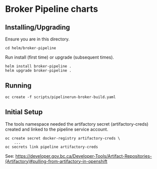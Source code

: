 # Broker Pipeline charts

## Installing/Upgrading

Ensure you are in this directory.

```
cd helm/broker-pipeline
```

Run install (first time) or upgrade (subsequent times).

```
helm install broker-pipeline .
helm upgrade broker-pipeline .
```
## Running

```oc create -f scripts/pipelinerun-broker-build.yaml```

## Initial Setup

The tools namespace needed the artifactory secret (artifactory-creds) created and linked to the pipeline service account.

```
oc create secret docker-registry artifactory-creds \
    ...
oc secrets link pipeline artifactory-creds
```

See: https://developer.gov.bc.ca/Developer-Tools/Artifact-Repositories-(Artifactory)#pulling-from-artifactory-in-openshift
